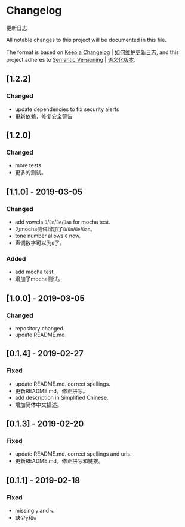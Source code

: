 # Changelog

更新日志

All notable changes to this project will be documented in this file.

The format is based on [Keep a Changelog](https://keepachangelog.com/en/1.0.0/) | [如何维护更新日志](https://keepachangelog.com/zh-CN/1.0.0/),
and this project adheres to [Semantic Versioning](https://semver.org/spec/v2.0.0.html) | [语义化版本](https://semver.org/lang/zh-CN/).

## [1.2.2]

### Changed

* update dependencies to fix security alerts
* 更新依赖，修复安全警告

## [1.2.0]

### Changed

* more tests.
* 更多的测试。

## [1.1.0] - 2019-03-05

### Changed

* add vowels `ü`/`ün`/`üe`/`üan` for mocha test.
* 为mocha测试增加了`ü`/`ün`/`üe`/`üan`。
* tone number allows `0` now.
* 声调数字可以为`0`了。

### Added

* add mocha test.
* 增加了mocha测试。

## [1.0.0] - 2019-03-05

### Changed

* repository changed.
* update README.md

## [0.1.4] - 2019-02-27

### Fixed

* update README.md. correct spellings.
* 更新README.md。修正拼写。
* add description in Simplified Chinese.
* 增加简体中文描述。

## [0.1.3] - 2019-02-20

### Fixed

* update README.md. correct spellings and urls.
* 更新README.md。修正拼写和链接。

## [0.1.1] - 2019-02-18

### Fixed

* missing `y` and `w`.
* 缺少`y`和`w`
